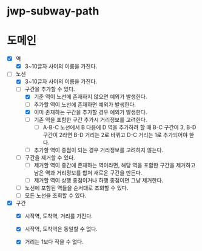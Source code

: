# jwp-subway-path

# 도메인

- [x] 역
  - [x] 3~10글자 사이의 이름을 가진다.

- [ ] 노선
  - [x] 3~10글자 사이의 이름을 가진다.
  - [ ] 구간을 추가할 수 있다.
    - [x] 기준 역이 노선에 존재하지 않으면 예외가 발생한다.
    - [ ] 추가할 역이 노선에 존재하면 예외가 발생한다.
    - [x] 이미 존재하는 구간을 추가할 경우 예외가 발생한다.
    - [ ] 기존 역을 포함한 구간 추가시 거리정보를 고려한다.
      - [ ] A-B-C 노선에서 B 다음에 D 역을 추가하려 할 때 B-C 구간이 3, B-D 구간이 2라면 B-D 거리는 2로 바뀌고 D-C 거리는 1로 추가되어야 한다.
    - [ ] 추가할 역이 종점이 되는 경우 거리정보를 고려하지 않는다.
  - [ ] 구간을 제거할 수 있다.
    - [ ] 제거할 역이 중간에 존재하는 역이라면, 해당 역을 포함한 구간을 제거하고 남은 역과 거리정보를 합쳐 새로운 구간을 만든다.
    - [ ] 제거할 역이 상행 종점이거나 하행 종점이면 그냥 제거한다.
  - [ ] 노선에 포함된 역들을 순서대로 조회할 수 있다.
  - [ ] 모든 노선을 조회할 수 있다.

- [x] 구간
  - [x] 시작역, 도착역, 거리를 가진다.
  - [x] 시작역, 도착역은 동일할 수 없다.
  - [x] 거리는 1보다 작을 수 없다.
 